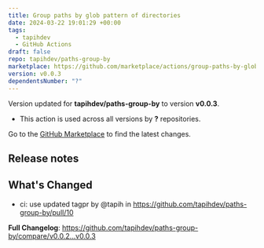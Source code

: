 ```yaml
---
title: Group paths by glob pattern of directories
date: 2024-03-22 19:01:29 +00:00
tags:
  - tapihdev
  - GitHub Actions
draft: false
repo: tapihdev/paths-group-by
marketplace: https://github.com/marketplace/actions/group-paths-by-glob-pattern-of-directories
version: v0.0.3
dependentsNumber: "?"
---
```



Version updated for **tapihdev/paths-group-by** to version **v0.0.3**.
- This action is used across all versions by **?** repositories.

Go to the [GitHub Marketplace](https://github.com/marketplace/actions/group-paths-by-glob-pattern-of-directories) to find the latest changes.

## Release notes

<!-- Release notes generated using configuration in .github/release.yml at ac40a33b8726b4caabc134330f24b49b9b504b3d -->

## What's Changed
* ci: use updated tagpr by @tapih in https://github.com/tapihdev/paths-group-by/pull/10


**Full Changelog**: https://github.com/tapihdev/paths-group-by/compare/v0.0.2...v0.0.3
